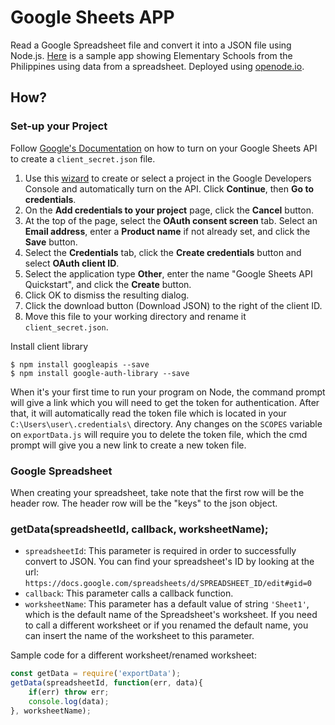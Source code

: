 Google Sheets APP
================

Read a Google Spreadsheet file and convert it into a JSON file using Node.js. [Here](http://google-sheets-app.openode.io/) is a sample app showing Elementary Schools from the Philippines using data from a spreadsheet. Deployed using [openode.io](https://openode.io).

How?
---

### Set-up your Project

Follow [Google's Documentation](https://developers.google.com/sheets/api/quickstart/nodejs) on how to turn on your Google Sheets API to create a `client_secret.json` file.

1. Use this [wizard](https://console.developers.google.com/flows/enableapi?apiid=sheets.googleapis.com) to create or select a project in the Google Developers Console and automatically turn on the API. Click **Continue**, then **Go to credentials**.
2. On the **Add credentials to your project** page, click the **Cancel** button.
3. At the top of the page, select the **OAuth consent screen** tab. Select an **Email address**, enter a **Product name** if not already set, and click the **Save** button.
4. Select the **Credentials** tab, click the **Create credentials** button and select **OAuth client ID**.
5. Select the application type **Other**, enter the name "Google Sheets API Quickstart", and click the **Create** button.
6. Click OK to dismiss the resulting dialog.
7. Click the download button (Download JSON) to the right of the client ID.
8. Move this file to your working directory and rename it `client_secret.json`.

Install client library
```npm
$ npm install googleapis --save
$ npm install google-auth-library --save
```

When it's your first time to run your program on Node, the command prompt will give a link which you will need to get the token for authentication. After that, it will automatically read the token file which is located in your `C:\Users\user\.credentials\` directory. Any changes on the `SCOPES` variable on `exportData.js` will require you to delete the token file, which the cmd prompt will give you a new link to create a new token file.

### Google Spreadsheet
When creating your spreadsheet, take note that the first row will be the header row. The header row will be the "keys" to the json object.

### getData(spreadsheetId, callback, worksheetName);

* `spreadsheetId`: This parameter is required in order to successfully convert to JSON. You can find your spreadsheet's ID by looking at the url: `https://docs.google.com/spreadsheets/d/SPREADSHEET_ID/edit#gid=0`
* `callback`: This parameter calls a callback function.
* `worksheetName`: This parameter has a default value of string `'Sheet1'`, which is the default name of the Spreadsheet's worksheet. If you need to call a different worksheet or if you renamed the default name, you can insert the name of the worksheet to this parameter.

Sample code for a different worksheet/renamed worksheet:

```js
const getData = require('exportData');
getData(spreadsheetId, function(err, data){
	if(err) throw err;
	console.log(data);
}, worksheetName);
```
